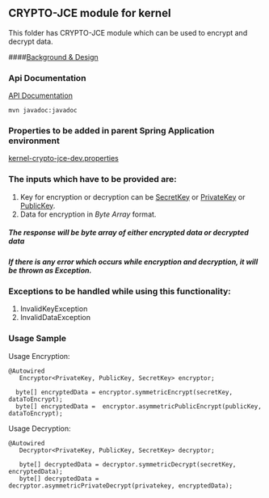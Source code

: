 ## CRYPTO-JCE module for kernel
This folder has CRYPTO-JCE module which can be used to encrypt and decrypt data.

####[Background & Design](../../design/kernel/kernel-crypto.md)

### Api Documentation
[API Documentation <TBA>](TBA)

```
mvn javadoc:javadoc
```

### Properties to be added in parent Spring Application environment 
[kernel-crypto-jce-dev.properties](../../config/kernel-crypto-jce-dev.properties)

### The inputs which have to be provided are:
1. Key for encryption or decryption can be [SecretKey](https://docs.oracle.com/javase/8/docs/api/javax/crypto/SecretKey.html) or [PrivateKey](https://docs.oracle.com/javase/8/docs/api/java/security/PrivateKey.html) or [PublicKey](https://docs.oracle.com/javase/8/docs/api/java/security/PublicKey.html). 
2. Data for encryption in *Byte Array* format.


##### The response will be *byte array* of either encrypted data or decrypted data 

##### If there is any error which occurs while encryption and decryption, it will be thrown as Exception. 

### Exceptions to be handled while using this functionality:
1. InvalidKeyException
2. InvalidDataException

### Usage Sample
  Usage Encryption:
 
 ```
@Autowired
	Encryptor<PrivateKey, PublicKey, SecretKey> encryptor;
	
   byte[] encryptedData = encryptor.symmetricEncrypt(secretKey, dataToEncrypt);
   byte[] encryptedData =  encryptor.asymmetricPublicEncrypt(publicKey, dataToEncrypt);
 
 ```

 Usage Decryption:
 
 ```
 @Autowired 
	Decryptor<PrivateKey, PublicKey, SecretKey> decryptor;
	
	byte[] decryptedData = decryptor.symmetricDecrypt(secretKey, encryptedData);
	byte[] decryptedData = decryptor.asymmetricPrivateDecrypt(privatekey, encryptedData);
 
 ```
